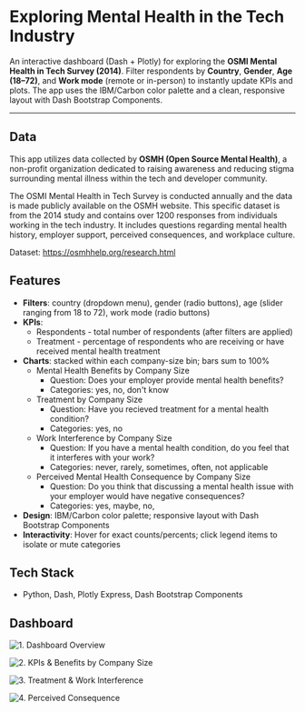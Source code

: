 # Exploring Mental Health in the Tech Industry 

An interactive dashboard (Dash + Plotly) for exploring the **OSMI Mental Health in Tech Survey (2014)**. Filter respondents by **Country**, **Gender**, **Age (18–72)**, and **Work mode** (remote or in-person) to instantly update KPIs and plots. The app uses the IBM/Carbon color palette and a clean, responsive layout with Dash Bootstrap Components.

---

## Data

This app utilizes data collected by **OSMH (Open Source Mental Health)**, a non-profit organization dedicated 
to raising awareness and reducing stigma surrounding mental illness within the tech and developer community.

The OSMI Mental Health in Tech Survey is conducted annually and the data is made publicly available on the 
OSMH website. This specific dataset is from the 2014 study and contains over 1200 responses from individuals 
working in the tech industry. It includes questions regarding mental health history, employer support, perceived 
consequences, and workplace culture.

Dataset: https://osmhhelp.org/research.html

## Features

- **Filters**: country (dropdown menu), gender (radio buttons), age (slider ranging from 18 to 72), work mode (radio buttons)
- **KPIs**:  
  - Respondents - total number of respondents (after filters are applied)
  - Treatment - percentage of respondents who are receiving or have received mental health treatment
- **Charts**: stacked within each company-size bin; bars sum to 100%
  - Mental Health Benefits by Company Size
    - Question: Does your employer provide mental health benefits?
    - Categories: yes, no, don't know
  - Treatment by Company Size
    - Question: Have you recieved treatment for a mental health condition?
    - Categories: yes, no
  - Work Interference by Company Size
    - Question: If you have a mental health condition, do you feel that it interferes with your work?
    - Categories: never, rarely, sometimes, often, not applicable 
  - Perceived Mental Health Consequence by Company Size
    - Question: Do you think that discussing a mental health issue with your employer would have negative consequences?
    - Categories: yes, maybe, no, 
- **Design**: IBM/Carbon color palette; responsive layout with Dash Bootstrap Components  
- **Interactivity**: Hover for exact counts/percents; click legend items to isolate or mute categories

## Tech Stack

- Python, Dash, Plotly Express, Dash Bootstrap Components  

## Dashboard

![1. Dashboard Overview](assets/pic_01.png)


![2. KPIs & Benefits by Company Size](assets/02_kpis_benefits.png)


![3. Treatment & Work Interference](assets/03_treatment_work.png)


![4. Perceived Consequence](assets/04_perceived_consequence.png)


